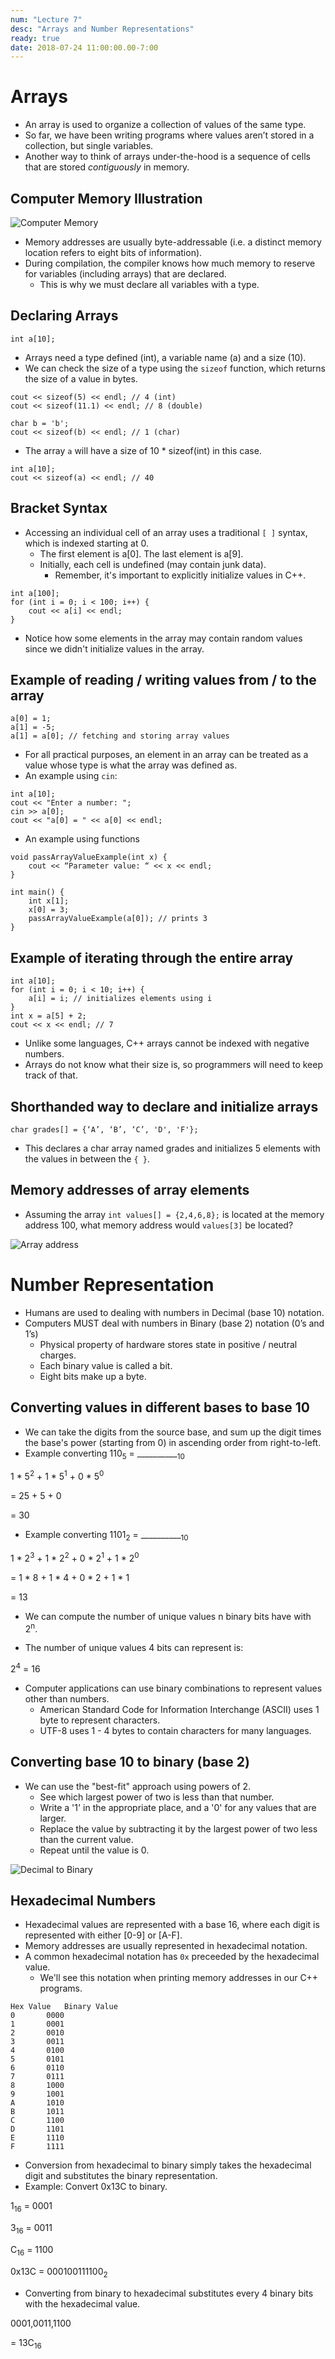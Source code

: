```yaml
---
num: "Lecture 7"
desc: "Arrays and Number Representations"
ready: true
date: 2018-07-24 11:00:00.00-7:00
---
```


# Arrays

* An array is used to organize a collection of values of the same type.
* So far, we have been writing programs where values aren’t stored in a collection, but single variables.
* Another way to think of arrays under-the-hood is a sequence of cells that are stored <i>contiguously</i> in memory.

## Computer Memory Illustration

![Computer Memory](memory.png)

* Memory addresses are usually byte-addressable (i.e. a distinct memory location refers to eight bits of information).
* During compilation, the compiler knows how much memory to reserve for variables (including arrays) that are declared.
	* This is why we must declare all variables with a type.

## Declaring Arrays

```
int a[10];
```

* Arrays need a type defined (int), a variable name (a) and a size (10).
* We can check the size of a type using the `sizeof` function, which returns the size of a value in bytes.

```
cout << sizeof(5) << endl; // 4 (int)
cout << sizeof(11.1) << endl; // 8 (double)

char b = 'b';
cout << sizeof(b) << endl; // 1 (char)
```

* The array `a` will have a size of 10 * sizeof(int) in this case.

```
int a[10];
cout << sizeof(a) << endl; // 40
```

## Bracket Syntax
* Accessing an individual cell of an array uses a traditional `[ ]` syntax, which is indexed starting at 0.
	* The first element is a[0]. The last element is a[9].
	* Initially, each cell is undefined (may contain junk data).
		* Remember, it's important to explicitly initialize values in C++.

```
int a[100];
for (int i = 0; i < 100; i++) {
	cout << a[i] << endl;
}
```

* Notice how some elements in the array may contain random values since we didn't initialize values in the array.

## Example of reading / writing values from / to the array

```
a[0] = 1;
a[1] = -5;
a[1] = a[0]; // fetching and storing array values
```

* For all practical purposes, an element in an array can be treated as a value whose type is what the array was defined as.
* An example using `cin`:

```
int a[10];
cout << "Enter a number: ";
cin >> a[0];
cout << "a[0] = " << a[0] << endl;
```

* An example using functions

```
void passArrayValueExample(int x) {
	cout << “Parameter value: “ << x << endl;
}

int main() {
	int x[1];
	x[0] = 3;
	passArrayValueExample(a[0]); // prints 3
}
```

## Example of iterating through the entire array

```
int a[10];
for (int i = 0; i < 10; i++) {
	a[i] = i; // initializes elements using i
}
int x = a[5] + 2;
cout << x << endl; // 7
```

* Unlike some languages, C++ arrays cannot be indexed with negative numbers.
* Arrays do not know what their size is, so programmers will need to keep track of that.

## Shorthanded way to declare and initialize arrays

```
char grades[] = {‘A’, ‘B’, ‘C’, 'D', 'F'};
```

* This declares a char array named grades and initializes 5 elements with the values in between the `{ }`.

## Memory addresses of array elements

* Assuming the array `int values[] = {2,4,6,8};` is located at the memory address 100, what memory address would `values[3]` be located?

![Array address](arrayAddress.png)

# Number Representation

* Humans are used to dealing with numbers in Decimal (base 10) notation.
* Computers MUST deal with numbers in Binary (base 2) notation (0’s and 1’s)
	* Physical property of hardware stores state in positive / neutral charges.
	* Each binary value is called a bit.
	* Eight bits make up a byte.

## Converting values in different bases to base 10

* We can take the digits from the source base, and sum up the digit times the base's power (starting from 0) in ascending order from right-to-left.
* Example converting 110<sub>5</sub> = __________<sub>10</sub>

1 * 5<sup>2</sup> + 1 * 5<sup>1</sup> + 0 * 5<sup>0</sup>

= 25 + 5 + 0

= 30

* Example converting 1101<sub>2</sub> = __________<sub>10</sub>

1 * 2<sup>3</sup> + 1 * 2<sup>2</sup> + 0 * 2<sup>1</sup> + 1 * 2<sup>0</sup>

= 1 * 8 + 1 * 4 + 0 * 2 + 1 * 1

= 13

* We can compute the number of unique values n binary bits have with 2<sup>n</sup>.

* The number of unique values 4 bits can represent is:

2<sup>4</sup> = 16

* Computer applications can use binary combinations to represent values other than numbers.
	* American Standard Code for Information Interchange (ASCII) uses 1 byte to represent characters.
	* UTF-8 uses 1 - 4 bytes to contain characters for many languages.

## Converting base 10 to binary (base 2)

* We can use the "best-fit" approach using powers of 2.
	* See which largest power of two is less than that number.
	* Write a '1' in the appropriate place, and a '0' for any values that are larger.
	* Replace the value by subtracting it by the largest power of two less than the current value.
	* Repeat until the value is 0.

![Decimal to Binary](decimalToBinary.png)

## Hexadecimal Numbers

* Hexadecimal values are represented with a base 16, where each digit is represented with either [0-9] or [A-F].
* Memory addresses are usually represented in hexadecimal notation.
* A common hexadecimal notation has `0x` preceeded by the hexadecimal value.
	* We'll see this notation when printing memory addresses in our C++ programs.

```
Hex Value 	Binary Value
0 		0000
1 		0001
2 		0010
3 		0011
4 		0100
5 		0101
6 		0110
7 		0111
8 		1000
9 		1001
A 		1010
B 		1011
C 		1100
D 		1101
E 		1110
F 		1111
```

* Conversion from hexadecimal to binary simply takes the hexadecimal digit and substitutes the binary representation.
* Example: Convert 0x13C to binary.


1<sub>16</sub> = 0001

3<sub>16</sub> = 0011

C<sub>16</sub> = 1100

0x13C = 000100111100<sub>2</sub>


* Converting from binary to hexadecimal substitutes every 4 binary bits with the hexadecimal value.


0001,0011,1100

= 13C<sub>16</sub>













